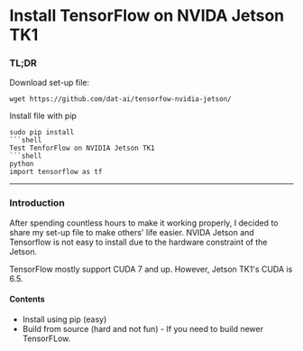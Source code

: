 Install TensorFlow on NVIDA Jetson TK1
========================================
### TL;DR
Download set-up file: 
```shell
wget https://github.com/dat-ai/tensorfow-nvidia-jetson/
```
Install file with pip
```shell
sudo pip install
```shell
Test TenforFlow on NVIDIA Jetson TK1
```shell
python
import tensorflow as tf
```

-----
### Introduction

After spending countless hours to make it working properly, I decided to share my set-up file to make others' life easier. NVIDA Jetson and Tensorflow is not easy to install due to the hardware constraint of the Jetson. 

TensorFlow mostly support CUDA 7 and up. However, Jetson TK1's CUDA is 6.5. 

#### Contents
* Install using pip (easy)
* Build from source (hard and not fun) - If you need to build newer TensorFLow.
